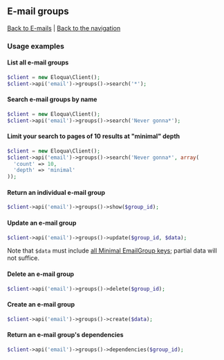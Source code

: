 ## E-mail groups
[Back to E-mails](../emails.md) | [Back to the navigation](../index.md)

### Usage examples

#### List all e-mail groups
```php
$client = new Eloqua\Client();
$client->api('email')->groups()->search('*');
```

#### Search e-mail groups by name
```php
$client = new Eloqua\Client();
$client->api('email')->groups()->search('Never gonna*');
```

#### Limit your search to pages of 10 results at "minimal" depth
```php
$client = new Eloqua\Client();
$client->api('email')->groups()->search('Never gonna*', array(
  'count' => 10,
  'depth' => 'minimal'
));
```

#### Return an individual e-mail group
```php
$client->api('email')->groups()->show($group_id);
```

#### Update an e-mail group
```php
$client->api('email')->groups()->update($group_id, $data);
```
Note that `$data` must include [all Minimal EmailGroup keys](); partial data
will not suffice.

#### Delete an e-mail group
```php
$client->api('email')->groups()->delete($group_id);
```

#### Create an e-mail group
```php
$client->api('email')->groups()->create($data);
```

#### Return an e-mail group's dependencies
```php
$client->api('email')->groups()->dependencies($group_id);
```

[all Minimal EmailGroup keys]: http://secure.eloqua.com/api/docs/Static/Rest/2.0/doc.htm#EmailGroup
